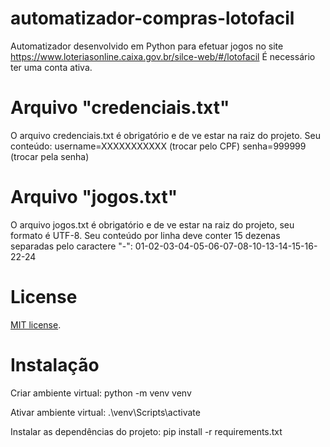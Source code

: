 # automatizador-compras-lotofacil
Automatizador desenvolvido em Python para efetuar jogos no site https://www.loteriasonline.caixa.gov.br/silce-web/#/lotofacil
É necessário ter uma conta ativa.

# Arquivo "credenciais.txt"
O arquivo credenciais.txt é obrigatório e de ve estar na raiz do projeto.
Seu conteúdo:
username=XXXXXXXXXXX (trocar pelo CPF)
senha=999999 (trocar pela senha)

# Arquivo "jogos.txt"
O arquivo jogos.txt é obrigatório e de ve estar na raiz do projeto, seu formato é UTF-8.
Seu conteúdo por linha deve conter 15 dezenas separadas pelo caractere "-":
01-02-03-04-05-06-07-08-10-13-14-15-16-22-24

# License
[MIT license](https://opensource.org/licenses/MIT).

# Instalação
Criar ambiente virtual: python -m venv venv

Ativar ambiente virtual: .\venv\Scripts\activate

Instalar as dependências do projeto: pip install -r requirements.txt